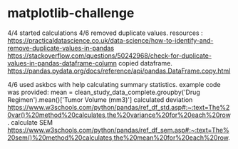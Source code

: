 # matplotlib-challenge

4/4 started calculations
4/6 removed duplicate values. 
resources : https://practicaldatascience.co.uk/data-science/how-to-identify-and-remove-duplicate-values-in-pandas
https://stackoverflow.com/questions/50242968/check-for-duplicate-values-in-pandas-dataframe-column
copied dataframe.
https://pandas.pydata.org/docs/reference/api/pandas.DataFrame.copy.html

4/6 used askbcs with help calculating summary statistics. example code was provided:
mean = clean_study_data_complete.groupby('Drug Regimen').mean()['Tumor Volume (mm3)']
calculated deviation
https://www.w3schools.com/python/pandas/ref_df_std.asp#:~:text=The%20var()%20method%20calculates,the%20variance%20for%20each%20row.
calculate SEM
https://www.w3schools.com/python/pandas/ref_df_sem.asp#:~:text=The%20sem()%20method%20calculates,the%20mean%20for%20each%20row.